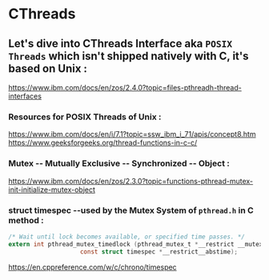 # CThreads

## Let's dive into CThreads Interface aka `POSIX Threads` which isn't shipped natively with C, it's based on Unix :
https://www.ibm.com/docs/en/zos/2.4.0?topic=files-pthreadh-thread-interfaces

### Resources for POSIX Threads of Unix :
https://www.ibm.com/docs/en/i/7.1?topic=ssw_ibm_i_71/apis/concept8.htm
<br/>
https://www.geeksforgeeks.org/thread-functions-in-c-c/

### Mutex -- Mutually Exclusive -- Synchronized -- Object :
https://www.ibm.com/docs/en/zos/2.3.0?topic=functions-pthread-mutex-init-initialize-mutex-object

### struct timespec --used by the Mutex System of `pthread.h` in C method :
```c
/* Wait until lock becomes available, or specified time passes. */
extern int pthread_mutex_timedlock (pthread_mutex_t *__restrict __mutex,
				    const struct timespec *__restrict__abstime);
``` 
				    
https://en.cppreference.com/w/c/chrono/timespec
